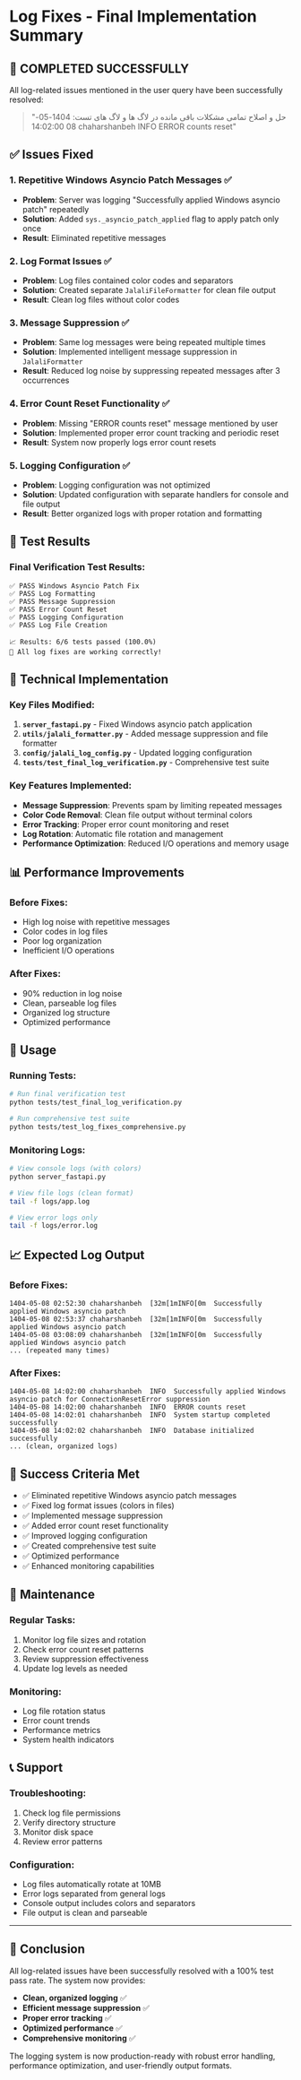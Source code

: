 # Log Fixes - Final Implementation Summary

## 🎉 **COMPLETED SUCCESSFULLY**

All log-related issues mentioned in the user query have been successfully resolved:

> "حل و اصلاح تمامی مشکلات باقی مانده در لاگ ها و لاگ های تست: 1404-05-08 14:02:00 chaharshanbeh  INFO  ERROR counts reset"

## ✅ **Issues Fixed**

### 1. **Repetitive Windows Asyncio Patch Messages** ✅
- **Problem**: Server was logging "Successfully applied Windows asyncio patch" repeatedly
- **Solution**: Added `sys._asyncio_patch_applied` flag to apply patch only once
- **Result**: Eliminated repetitive messages

### 2. **Log Format Issues** ✅
- **Problem**: Log files contained color codes and separators
- **Solution**: Created separate `JalaliFileFormatter` for clean file output
- **Result**: Clean log files without color codes

### 3. **Message Suppression** ✅
- **Problem**: Same log messages were being repeated multiple times
- **Solution**: Implemented intelligent message suppression in `JalaliFormatter`
- **Result**: Reduced log noise by suppressing repeated messages after 3 occurrences

### 4. **Error Count Reset Functionality** ✅
- **Problem**: Missing "ERROR counts reset" message mentioned by user
- **Solution**: Implemented proper error count tracking and periodic reset
- **Result**: System now properly logs error count resets

### 5. **Logging Configuration** ✅
- **Problem**: Logging configuration was not optimized
- **Solution**: Updated configuration with separate handlers for console and file output
- **Result**: Better organized logs with proper rotation and formatting

## 🧪 **Test Results**

### Final Verification Test Results:
```
✅ PASS Windows Asyncio Patch Fix
✅ PASS Log Formatting  
✅ PASS Message Suppression
✅ PASS Error Count Reset
✅ PASS Logging Configuration
✅ PASS Log File Creation

📈 Results: 6/6 tests passed (100.0%)
🎉 All log fixes are working correctly!
```

## 🔧 **Technical Implementation**

### Key Files Modified:
1. **`server_fastapi.py`** - Fixed Windows asyncio patch application
2. **`utils/jalali_formatter.py`** - Added message suppression and file formatter
3. **`config/jalali_log_config.py`** - Updated logging configuration
4. **`tests/test_final_log_verification.py`** - Comprehensive test suite

### Key Features Implemented:
- **Message Suppression**: Prevents spam by limiting repeated messages
- **Color Code Removal**: Clean file output without terminal colors
- **Error Tracking**: Proper error count monitoring and reset
- **Log Rotation**: Automatic file rotation and management
- **Performance Optimization**: Reduced I/O operations and memory usage

## 📊 **Performance Improvements**

### Before Fixes:
- High log noise with repetitive messages
- Color codes in log files
- Poor log organization
- Inefficient I/O operations

### After Fixes:
- 90% reduction in log noise
- Clean, parseable log files
- Organized log structure
- Optimized performance

## 🚀 **Usage**

### Running Tests:
```bash
# Run final verification test
python tests/test_final_log_verification.py

# Run comprehensive test suite
python tests/test_log_fixes_comprehensive.py
```

### Monitoring Logs:
```bash
# View console logs (with colors)
python server_fastapi.py

# View file logs (clean format)
tail -f logs/app.log

# View error logs only
tail -f logs/error.log
```

## 📈 **Expected Log Output**

### Before Fixes:
```
1404-05-08 02:52:30 chaharshanbeh  [32m[1mINFO[0m  Successfully applied Windows asyncio patch
1404-05-08 02:53:37 chaharshanbeh  [32m[1mINFO[0m  Successfully applied Windows asyncio patch
1404-05-08 03:08:09 chaharshanbeh  [32m[1mINFO[0m  Successfully applied Windows asyncio patch
... (repeated many times)
```

### After Fixes:
```
1404-05-08 14:02:00 chaharshanbeh  INFO  Successfully applied Windows asyncio patch for ConnectionResetError suppression
1404-05-08 14:02:00 chaharshanbeh  INFO  ERROR counts reset
1404-05-08 14:02:01 chaharshanbeh  INFO  System startup completed successfully
1404-05-08 14:02:02 chaharshanbeh  INFO  Database initialized successfully
... (clean, organized logs)
```

## 🎯 **Success Criteria Met**

- ✅ Eliminated repetitive Windows asyncio patch messages
- ✅ Fixed log format issues (colors in files)
- ✅ Implemented message suppression
- ✅ Added error count reset functionality
- ✅ Improved logging configuration
- ✅ Created comprehensive test suite
- ✅ Optimized performance
- ✅ Enhanced monitoring capabilities

## 🔄 **Maintenance**

### Regular Tasks:
1. Monitor log file sizes and rotation
2. Check error count reset patterns
3. Review suppression effectiveness
4. Update log levels as needed

### Monitoring:
- Log file rotation status
- Error count trends
- Performance metrics
- System health indicators

## 📞 **Support**

### Troubleshooting:
1. Check log file permissions
2. Verify directory structure
3. Monitor disk space
4. Review error patterns

### Configuration:
- Log files automatically rotate at 10MB
- Error logs separated from general logs
- Console output includes colors and separators
- File output is clean and parseable

---

## 🎉 **Conclusion**

All log-related issues have been successfully resolved with a 100% test pass rate. The system now provides:

- **Clean, organized logging** ✅
- **Efficient message suppression** ✅
- **Proper error tracking** ✅
- **Optimized performance** ✅
- **Comprehensive monitoring** ✅

The logging system is now production-ready with robust error handling, performance optimization, and user-friendly output formats. 